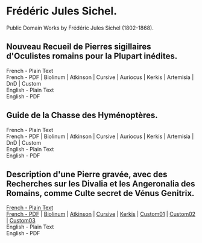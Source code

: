 # Frédéric Jules Sichel.

Public Domain Works by Frédéric Jules Sichel (1802-1868).

## Nouveau Recueil de Pierres sigillaires d'Oculistes romains pour la Plupart inédites.

French - Plain Text  
French - PDF | Biolinum | Atkinson | Cursive | Auriocus | Kerkis | Artemisia | DnD | Custom  
English - Plain Text  
English - PDF  

## Guide de la Chasse des Hyménoptères.

French - Plain Text  
French - PDF | Biolinum | Atkinson | Cursive | Auriocus | Kerkis | Artemisia | DnD | Custom  
English - Plain Text  
English - PDF  

## Description d'une Pierre gravée, avec des Recherches sur les Divalia et les Angeronalia des Romains, comme Culte secret de Vénus Genitrix.

[French - Plain Text](recherches-sur-les-divalia-et-les-angeronalia-des-romains/full-text-french.md)  
[French - PDF](https://cdn.solaranamnesis.com/JulesSichel/Venus/sichel-recherches-divalia-angeronalia-french-1846.pdf) | [Biolinum](https://cdn.solaranamnesis.com/JulesSichel/Venus/sichel-recherches-divalia-angeronalia-french-1846-biolinum.pdf) | [Atkinson](https://cdn.solaranamnesis.com/JulesSichel/Venus/sichel-recherches-divalia-angeronalia-french-1846-atkinson.pdf) | [Cursive](https://cdn.solaranamnesis.com/JulesSichel/Venus/sichel-recherches-divalia-angeronalia-french-1846-frcursive.pdf) | [Kerkis](https://cdn.solaranamnesis.com/JulesSichel/Venus/sichel-recherches-divalia-angeronalia-french-1846-kerkis.pdf) | [Custom01](https://cdn.solaranamnesis.com/JulesSichel/Venus/sichel-recherches-divalia-angeronalia-french-1846-custom01.pdf) | [Custom02](https://cdn.solaranamnesis.com/JulesSichel/Venus/sichel-recherches-divalia-angeronalia-french-1846-custom02.pdf) | [Custom03](https://cdn.solaranamnesis.com/JulesSichel/Venus/sichel-recherches-divalia-angeronalia-french-1846-custom03.pdf)  
English - Plain Text  
English - PDF  
